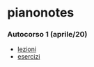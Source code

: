 # pianonotes

### Autocorso 1 (aprile/20)
* [lezioni](courses/autocorso-1-lezioni.md)
* [esercizi](courses/autocorso-1-esercizi.md)
